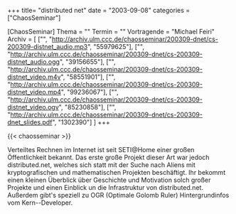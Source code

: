 +++
title= "distributed net"
date = "2003-09-08"
categories = ["ChaosSeminar"]

[ChaosSeminar]
Thema = ""
Termin = ""
Vortragende = "Michael Feiri"
Archiv = [
	["", "http://archiv.ulm.ccc.de/chaosseminar/200309-dnet/cs-200309-distnet_audio.mp3", "55979625"],
	["", "http://archiv.ulm.ccc.de/chaosseminar/200309-dnet/cs-200309-distnet_audio.ogg", "39156655"],
	["", "http://archiv.ulm.ccc.de/chaosseminar/200309-dnet/cs-200309-distnet_video.m4v", "58551901"],
	["", "http://archiv.ulm.ccc.de/chaosseminar/200309-dnet/cs-200309-distnet_video.mp4", "99236067"],
	["", "http://archiv.ulm.ccc.de/chaosseminar/200309-dnet/cs-200309-distnet_video.ogv", "85230858"],
	["", "http://archiv.ulm.ccc.de/chaosseminar/200309-dnet/cs-200309-dnet_slides.pdf", "1302390"]
	]
+++

{{< chaosseminar >}}

Verteiltes Rechnen im Internet ist seit SETI@Home einer großen Öffentlichkeit bekannt. Das erste große Projekt dieser Art war jedoch distributed.net, welches sich statt mit der Suche nach Aliens mit kryptografischen und mathematischen Projekten beschäftigt. Ihr bekommt einen kleinen Überblick über Geschichte und Motivation solch großer Projekte und einen Einblick un die Infrastruktur von distributed.net. Außerdem gibt's speziell zu OGR (Optimale Golomb Ruler) Hintergrundinfos vom Kern--Developer.
